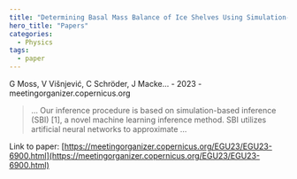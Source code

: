 ```yaml
---
title: "Determining Basal Mass Balance of Ice Shelves Using Simulation-Based Inference"
hero_title: "Papers"
categories:
  - Physics
tags:
  - paper
---
```

G Moss, V Višnjević, C Schröder, J Macke… - 2023 - meetingorganizer.copernicus.org



>… Our inference procedure is based on simulation-based inference (SBI) [1], a novel machine learning inference method. SBI utilizes artificial neural networks to approximate …

Link to paper: [https://meetingorganizer.copernicus.org/EGU23/EGU23-6900.html](https://meetingorganizer.copernicus.org/EGU23/EGU23-6900.html)
